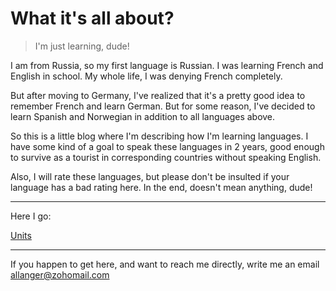 # What it's all about?

> I'm just learning, dude!

I am from Russia, so my first language is Russian. I was learning French and English in school. My whole life, I was denying French completely.

But after moving to Germany, I've realized that it's a pretty good idea to remember French and learn German. But for some reason, I've decided to learn Spanish and Norwegian in addition to all languages above. 

So this is a little blog where I'm describing how I'm learning languages. I have some kind of a goal to speak these languages in 2 years, good enough to survive as a tourist in corresponding countries without speaking English.

Also, I will rate these languages, but please don't be insulted if your language has a bad rating here. In the end, doesn't mean anything, dude!

---

Here I go: 

[Units](./pages/units/index.md)

---
If you happen to get here, and want to reach me directly, write me an email <allanger@zohomail.com>